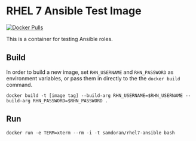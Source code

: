# RHEL 7 Ansible Test Image #
[![Docker Pulls](https://img.shields.io/docker/pulls/mashape/kong.svg)](https://hub.docker.com/r/samdoran/rhel7-ansible/)

This is a container for testing Ansible roles.

## Build ##

In order to build a new image, set `RHN_USERNAME` and `RHN_PASSWORD` as environment variables, or pass them in directly to the the `docker build` command.

    docker build -t [image tag] --build-arg RHN_USERNAME=$RHN_USERNAME --build-arg RHN_PASSWORD=$RHN_PASSWORD .

## Run ##

    docker run -e TERM=xterm --rm -i -t samdoran/rhel7-ansible bash
